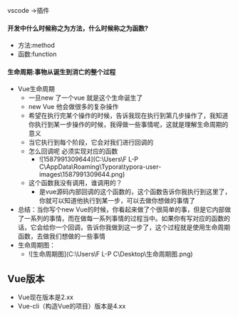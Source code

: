 vscode ->插件

#### 开发中什么时候称之为方法，什么时候称之为函数?

- 方法:method
- 函数:function

#### 生命周期:事物从诞生到消亡的整个过程

- Vue生命周期
  - 一旦new 了一个vue 就是这个生命诞生了
  - new Vue 他会做很多的复杂操作
  - 希望在执行完某个操作的时候，告诉我现在执行到第几步操作了，我知道你执行到某一步操作的时候，我得做一些事情呢，这就是理解生命周期的意义
  - 当它执行到每个阶段，它会对我们进行回调的
  - 怎么回调呢 必须实现对应的函数
    - ![1587991309644](C:\Users\F L-P C\AppData\Roaming\Typora\typora-user-images\1587991309644.png)
  - 这个函数我没有调用，谁调用的？
    - 是vue源码内部回调的这个函数的，这个函数告诉你我执行到这里了，你就可以知道他执行到某一步，可以去做你想做的事情了
- 总结：当你写个new Vue的时候，你看起来做了个很简单的事，但是它内部做了一系列的事情，而在做每一系列事情的过程当中。如果你有写对应的函数的话，它会给你一个回调，告诉你我做到这一步了，这个过程就是使用生命周期函数，去做我们想做的一些事情
- 生命周期图：
  - ![生命周期图](C:\Users\F L-P C\Desktop\生命周期图.png)

## Vue版本

- Vue现在版本是2.xx
- Vue-cli（构造Vue的项目）版本是4.xx

